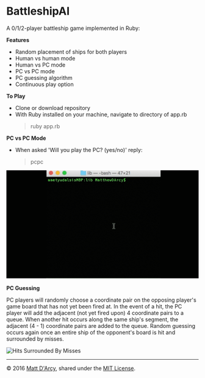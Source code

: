 # BattleshipAI

A 0/1/2-player battleship game implemented in Ruby:

**Features**

* Random placement of ships for both players
* Human vs human mode
* Human vs PC mode
* PC vs PC mode
* PC guessing algorithm
* Continuous play option

**To Play**

* Clone or download repository
* With Ruby installed on your machine, navigate to directory of app.rb
  > ruby app.rb

**PC vs PC Mode**

* When asked 'Will you play the PC? (yes/no)' reply:
  > pcpc

![](res/Ruby_BSAI.gif "BattleshipAI in Ruby")

**PC Guessing**

PC players will randomly choose a coordinate pair on the opposing player's game board that has not yet been fired at. In the event of a hit, the PC player will add the adjacent (not yet fired upon) 4 coordinate pairs to a queue. When another hit occurs along the same ship's segment, the adjacent (4 - 1) coordinate pairs are added to the queue. Random guessing occurs again once an entire ship of the opponent's board is hit and surrounded by misses.

![](res/Hits.gif "Hits Surrounded By Misses")

---

© 2016 [Matt D'Arcy](http://linkedin.mathewdarcy.com), shared under the [MIT License](http://www.opensource.org/licenses/MIT).

